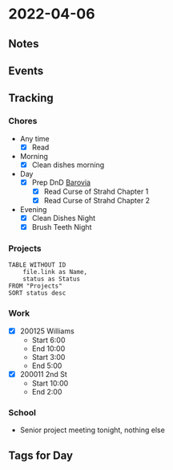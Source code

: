 # 2022-04-06
## Notes

## Events

## Tracking
### Chores
- Any time
	- [x] Read
- Morning
	- [x] Clean dishes morning
- Day
	- [x] Prep DnD [Barovia](../DnD/CurseOfStrahd_dm/Barovia/Barovia.md)
		- [x] Read Curse of Strahd Chapter 1
		- [x] Read Curse of Strahd Chapter 2
- Evening
	- [x] Clean Dishes Night
	- [x] Brush Teeth Night

### Projects
```dataview
TABLE WITHOUT ID
	file.link as Name,
	status as Status
FROM "Projects"
SORT status desc
```

### Work
- [x] 200125 Williams
	- Start 6:00
	- End 10:00
	- Start 3:00
	- End 5:00
- [x] 200011 2nd St
	- Start 10:00
	- End 2:00

### School
- Senior project meeting tonight, nothing else

## Tags for Day